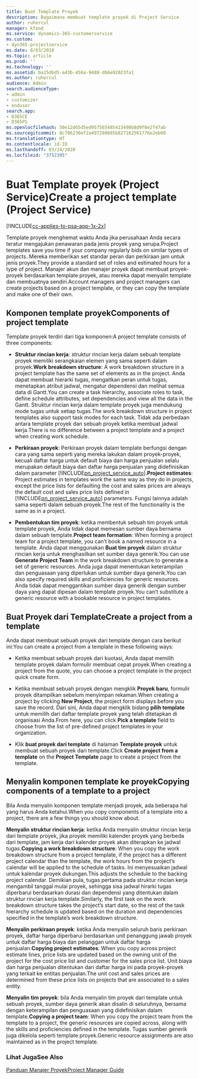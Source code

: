 ```yaml
---
title: Buat Template Proyek
description: Bagaimana membuat template proyek di Project Service
author: ruhercul
manager: kfend
ms.service: dynamics-365-customerservice
ms.custom:
- dyn365-projectservice
ms.date: 8/03/2018
ms.topic: article
ms.prod: ''
ms.technology: ''
ms.assetid: ba15d6d5-a43b-456a-9488-db6e92023fa1
ms.author: ruhercul
audience: Admin
search.audienceType:
- admin
- customizer
- enduser
search.app:
- D365CE
- D365PS
ms.openlocfilehash: 50e12d65d5ed957565485413490b8d9f0e2f47ab
ms.sourcegitcommit: 8c786230ef2a497280885b827162561776e2eb00
ms.translationtype: HT
ms.contentlocale: id-ID
ms.lasthandoff: 03/24/2020
ms.locfileid: "3752395"
---
```

# <a name="create-a-project-template-project-service"></a><span data-ttu-id="60b2f-103">Buat Template proyek (Project Service)</span><span class="sxs-lookup"><span data-stu-id="60b2f-103">Create a project template (Project Service)</span></span>

[!INCLUDE[cc-applies-to-psa-app-1x-2x](../includes/cc-applies-to-psa-app-1x-2x.md)]

<span data-ttu-id="60b2f-104">Template proyek menghemat waktu Anda jika perusahaan Anda secara teratur mengajukan penawaran pada jenis proyek yang serupa.</span><span class="sxs-lookup"><span data-stu-id="60b2f-104">Project templates save you time if your company regularly bids on similar types of projects.</span></span> <span data-ttu-id="60b2f-105">Mereka memberikan set standar peran dan perkiraan jam untuk jenis proyek.</span><span class="sxs-lookup"><span data-stu-id="60b2f-105">They provide a standard set of roles and estimated hours for a type of project.</span></span> <span data-ttu-id="60b2f-106">Manajer akun dan manajer proyek dapat membuat proyek-proyek berdasarkan template proyek, atau mereka dapat menyalin template dan membuatnya sendiri.</span><span class="sxs-lookup"><span data-stu-id="60b2f-106">Account managers and project managers can create projects based on a project template, or they can copy the template and make one of their own.</span></span>  
  
## <a name="components-of-project-template"></a><span data-ttu-id="60b2f-107">Komponen template proyek</span><span class="sxs-lookup"><span data-stu-id="60b2f-107">Components of project template</span></span>
 <span data-ttu-id="60b2f-108">Template proyek terdiri dari tiga komponen:</span><span class="sxs-lookup"><span data-stu-id="60b2f-108">A project template consists of three components:</span></span>  
  
- <span data-ttu-id="60b2f-109">**Struktur rincian kerja**: struktur rincian kerja dalam sebuah template proyek memiliki serangkaian elemen yang sama seperti dalam proyek.</span><span class="sxs-lookup"><span data-stu-id="60b2f-109">**Work breakdown structure**: A work breakdown structure in a project template has the same set of elements as in the project.</span></span> <span data-ttu-id="60b2f-110">Anda dapat membuat hierarki tugas, mengaitkan peran untuk tugas, menetapkan atribut jadwal, mengatur dependensi dan melihat semua data di Gantt.</span><span class="sxs-lookup"><span data-stu-id="60b2f-110">You can create a task hierarchy, associate roles to task, define schedule attributes, set dependencies and view all the data in the Gantt.</span></span> <span data-ttu-id="60b2f-111">Struktur rincian kerja dalam template proyek juga mendukung mode tugas untuk setiap tugas.</span><span class="sxs-lookup"><span data-stu-id="60b2f-111">The work breakdown structure in project templates also support task modes for each task.</span></span> <span data-ttu-id="60b2f-112">Tidak ada perbedaan antara template proyek dan sebuah proyek ketika membuat jadwal kerja.</span><span class="sxs-lookup"><span data-stu-id="60b2f-112">There is no difference between a project template and a project when creating work schedule.</span></span>  
  
- <span data-ttu-id="60b2f-113">**Perkiraan proyek**: Perkiraan proyek dalam template berfungsi dengan cara yang sama seperti yang mereka lakukan dalam proyek-proyek, kecuali daftar harga untuk default biaya dan harga penjualan selalu merupakan default biaya dan daftar harga penjualan yang didefinisikan dalam parameter [!INCLUDE[pn_project_service_auto](../includes/pn-project-service-auto.md)].</span><span class="sxs-lookup"><span data-stu-id="60b2f-113">**Project estimates**: Project estimates in templates work the same way as they do in projects, except the price lists for defaulting the cost and sales prices are always the default cost and sales price lists defined in [!INCLUDE[pn_project_service_auto](../includes/pn-project-service-auto.md)] parameters.</span></span> <span data-ttu-id="60b2f-114">Fungsi lainnya adalah sama seperti dalam sebuah proyek.</span><span class="sxs-lookup"><span data-stu-id="60b2f-114">The rest of the functionality is the same as in a project.</span></span>  
  
- <span data-ttu-id="60b2f-115">**Pembentukan tim proyek**: ketika membentuk sebuah tim proyek untuk template proyek, Anda tidak dapat memesan sumber daya bernama dalam sebuah template.</span><span class="sxs-lookup"><span data-stu-id="60b2f-115">**Project team formation**: When forming a project team for a project template, you can’t book a named resource in a template.</span></span> <span data-ttu-id="60b2f-116">Anda dapat menggunakan **Buat tim proyek** dalam struktur rincian kerja untuk menghasilkan set sumber daya generik.</span><span class="sxs-lookup"><span data-stu-id="60b2f-116">You can use **Generate Project Team** in the work breakdown structure to generate a set of generic resources.</span></span> <span data-ttu-id="60b2f-117">Anda juga dapat menentukan keterampilan dan penguasaan yang diperlukan untuk sumber daya generik.</span><span class="sxs-lookup"><span data-stu-id="60b2f-117">You can also specify required skills and proficiencies for generic resources.</span></span> <span data-ttu-id="60b2f-118">Anda tidak dapat menggantikan sumber daya generik dengan sumber daya yang dapat dipesan dalam template proyek.</span><span class="sxs-lookup"><span data-stu-id="60b2f-118">You can’t substitute a generic resource with a bookable resource in project templates.</span></span>  
  
## <a name="create-a-project-from-a-template"></a><span data-ttu-id="60b2f-119">Buat Proyek dari Template</span><span class="sxs-lookup"><span data-stu-id="60b2f-119">Create a project from a template</span></span>  
 <span data-ttu-id="60b2f-120">Anda dapat membuat sebuah proyek dari template dengan cara berikut ini:</span><span class="sxs-lookup"><span data-stu-id="60b2f-120">You can create a project from a template in these following ways:</span></span>  
  
-   <span data-ttu-id="60b2f-121">Ketika membuat sebuah proyek dari kuotasi, Anda dapat memilih template proyek dalam formulir membuat cepat proyek.</span><span class="sxs-lookup"><span data-stu-id="60b2f-121">When creating a project from the quote, you can choose a project template in the project quick create form.</span></span>  
  
-   <span data-ttu-id="60b2f-122">Ketika membuat sebuah proyek dengan mengklik **Proyek baru**, formulir proyek ditampilkan sebelum menyimpan rekaman.</span><span class="sxs-lookup"><span data-stu-id="60b2f-122">When creating a project by clicking **New Project**, the project form displays before you save the record.</span></span> <span data-ttu-id="60b2f-123">Dari sini, Anda dapat mengklik bidang **pilih template** untuk memilih dari daftar template proyek yang telah ditetapkan di organisasi Anda.</span><span class="sxs-lookup"><span data-stu-id="60b2f-123">From here, you can click **Pick a template** field to choose from the list of pre-defined project templates in your organization.</span></span>  
  
-   <span data-ttu-id="60b2f-124">Klik **buat proyek dari template** di halaman **Template proyek** untuk membuat sebuah proyek dari template.</span><span class="sxs-lookup"><span data-stu-id="60b2f-124">Click **Create project from a template** on the **Project Template** page to create a project from the template.</span></span>  
  
## <a name="copying-components-of-a-template-to-a-project"></a><span data-ttu-id="60b2f-125">Menyalin komponen template ke proyek</span><span class="sxs-lookup"><span data-stu-id="60b2f-125">Copying components of a template to a project</span></span>  
 <span data-ttu-id="60b2f-126">Bila Anda menyalin komponen template menjadi proyek, ada beberapa hal yang harus Anda ketahui.</span><span class="sxs-lookup"><span data-stu-id="60b2f-126">When you copy components of a template into a project, there are a few things you should know about.</span></span>  
  
 <span data-ttu-id="60b2f-127">**Menyalin struktur rincian kerja**: ketika Anda menyalin struktur rincian kerja dari template proyek, jika proyek memiliki kalender proyek yang berbeda dari template, jam kerja dari kalender proyek akan diterapkan ke jadwal tugas.</span><span class="sxs-lookup"><span data-stu-id="60b2f-127">**Copying a work breakdown structure**: When you copy the work breakdown structure from a project template, if the project has a different project calendar than the template, the work hours from the project’s calendar will be applied to the schedule of tasks.</span></span> <span data-ttu-id="60b2f-128">Ini menyesuaikan jadwal untuk kalendar proyek dukungan.</span><span class="sxs-lookup"><span data-stu-id="60b2f-128">This adjusts the schedule to the backing project calendar.</span></span> <span data-ttu-id="60b2f-129">Demikian pula, tugas pertama pada struktur rincian kerja mengambil tanggal mulai proyek, sehingga sisa jadwal hirarki tugas diperbarui berdasarkan durasi dan dependensi yang ditentukan dalam struktur rincian kerja template.</span><span class="sxs-lookup"><span data-stu-id="60b2f-129">Similarly, the first task on the work breakdown structure takes the project’s start date, so the rest of the task hierarchy schedule is updated based on the duration and dependencies specified in the template’s work breakdown structure.</span></span>  
  
 <span data-ttu-id="60b2f-130">**Menyalin perkiraan proyek**: ketika Anda menyalin seluruh baris perkiraan proyek, daftar harga diperbarui berdasarkan unit penanggung jawab proyek untuk daftar harga biaya dan pelanggan untuk daftar harga penjualan.</span><span class="sxs-lookup"><span data-stu-id="60b2f-130">**Copying project estimates**: When you copy across project estimate lines, price lists are updated based on the owning unit of the project for the cost price list and customer for the sales price list.</span></span> <span data-ttu-id="60b2f-131">Unit biaya dan harga penjualan ditentukan dari daftar harga ini pada proyek-proyek yang terkait ke entitas penjualan.</span><span class="sxs-lookup"><span data-stu-id="60b2f-131">The unit cost and sales prices are determined from these price lists on projects that are associated to a sales entity.</span></span>  
  
 <span data-ttu-id="60b2f-132">**Menyalin tim proyek**: bila Anda menyalin tim proyek dari template untuk sebuah proyek, sumber daya generik akan disalin di seluruhnya, bersama dengan keterampilan dan penguasaan yang didefinisikan dalam template.</span><span class="sxs-lookup"><span data-stu-id="60b2f-132">**Copying a project team**: When you copy the project team from the template to a project, the generic resources are copied across, along with the skills and proficiencies defined in the template.</span></span> <span data-ttu-id="60b2f-133">Tugas sumber generik juga dikelola seperti template proyek.</span><span class="sxs-lookup"><span data-stu-id="60b2f-133">Generic resource assignments are also maintained as in the project template.</span></span>  
  
### <a name="see-also"></a><span data-ttu-id="60b2f-134">Lihat Juga</span><span class="sxs-lookup"><span data-stu-id="60b2f-134">See Also</span></span>  
 [<span data-ttu-id="60b2f-135">Panduan Manajer Proyek</span><span class="sxs-lookup"><span data-stu-id="60b2f-135">Project Manager Guide</span></span>](../project-service/project-manager-guide.md)
